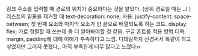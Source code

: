 링크 주소를 입력할 때 경로의 위치가 중요하다는 것을 알았다. (상위 경로일 때는 ../ )
리스트의 밑줄을 제거할 때 text-decoration: none; 사용.
justify-content: space-between; 첫 번째 요소와 마지막 요소가 양 끝으로 배열되도록 하는 코드.
display: flex; 가로 정렬할 때 쓰는데 좀 더 알아봐야할 것 같음.
구글 폰트를 적용 방법 터득.
margin, padding에 대해 이해가 부족하다고 느낌.
디테일까지 신경써서 똑같이 하고 싶었지만 그러지 못했다,, 아직 부족한게 너무 많다고 느꼈다ㅠ
